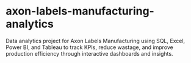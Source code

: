 # axon-labels-manufacturing-analytics
Data analytics project for Axon Labels Manufacturing using SQL, Excel, Power BI, and Tableau to track KPIs, reduce wastage, and improve production efficiency through interactive dashboards and insights.
